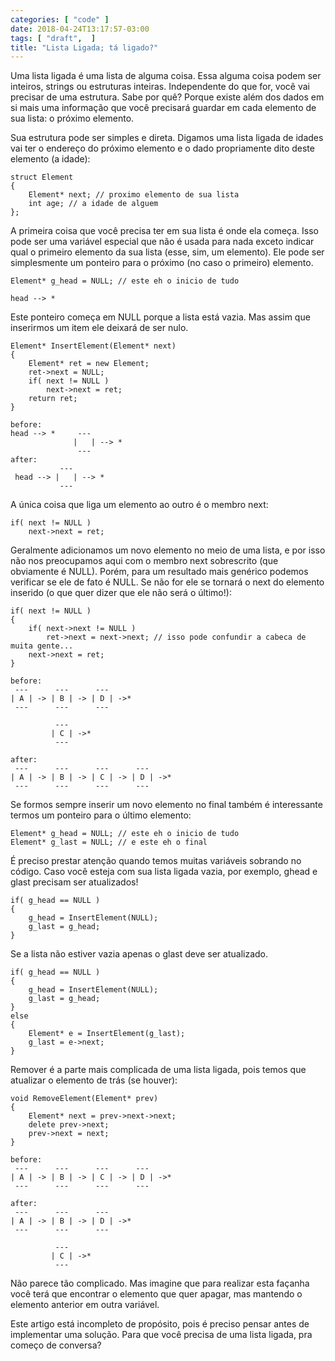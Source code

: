 ```yaml
---
categories: [ "code" ]
date: 2018-04-24T13:17:57-03:00
tags: [ "draft",  ]
title: "Lista Ligada; tá ligado?"
---
```

Uma lista ligada é uma lista de alguma coisa. Essa alguma coisa podem ser inteiros, strings ou estruturas inteiras. Independente do que for, você vai precisar de uma estrutura. Sabe por quê? Porque existe além dos dados em si mais uma informação que você precisará guardar em cada elemento de sua lista: o próximo elemento.

Sua estrutura pode ser simples e direta. Digamos uma lista ligada de idades vai ter o endereço do próximo elemento e o dado propriamente dito deste elemento (a idade):

    struct Element
    {
        Element* next; // proximo elemento de sua lista
        int age; // a idade de alguem
    };

A primeira coisa que você precisa ter em sua lista é onde ela começa. Isso pode ser uma variável especial que não é usada para nada exceto indicar qual o primeiro elemento da sua lista (esse, sim, um elemento). Ele pode ser simplesmente um ponteiro para o próximo (no caso o primeiro) elemento.

    Element* g_head = NULL; // este eh o inicio de tudo

    head --> *

Este ponteiro começa em NULL porque a lista está vazia. Mas assim que inserirmos um item ele deixará de ser nulo.

    Element* InsertElement(Element* next)
    {
        Element* ret = new Element;
        ret->next = NULL;
        if( next != NULL )
            next->next = ret;
        return ret;
    }

    before:
    head --> *     ---
                  |   | --> *
                   ---
    after:
               ---
     head --> |   | --> *
               ---

A única coisa que liga um elemento ao outro é o membro next:

    if( next != NULL )
        next->next = ret;

Geralmente adicionamos um novo elemento no meio de uma lista, e por isso não nos preocupamos aqui com o membro next sobrescrito (que obviamente é NULL). Porém, para um resultado mais genérico podemos verificar se ele de fato é NULL. Se não for ele se tornará o next do elemento inserido (o que quer dizer que ele não será o último!):

    if( next != NULL )
    {
        if( next->next != NULL )
            ret->next = next->next; // isso pode confundir a cabeca de muita gente...
        next->next = ret;
    }

    before:
     ---      ---      ---      
    | A | -> | B | -> | D | ->*
     ---      ---      ---      

              ---     
             | C | ->*
              ---     

    after:
     ---      ---      ---      ---      
    | A | -> | B | -> | C | -> | D | ->*
     ---      ---      ---      ---      

Se formos sempre inserir um novo elemento no final também é interessante termos um ponteiro para o último elemento:

    Element* g_head = NULL; // este eh o inicio de tudo
    Element* g_last = NULL; // e este eh o final

É preciso prestar atenção quando temos muitas variáveis sobrando no código. Caso você esteja com sua lista ligada vazia, por exemplo, ghead e glast precisam ser atualizados!

    if( g_head == NULL )
    {
        g_head = InsertElement(NULL);
        g_last = g_head;
    }

Se a lista não estiver vazia apenas o glast deve ser atualizado.

    if( g_head == NULL )
    {
        g_head = InsertElement(NULL);
        g_last = g_head;
    }
    else
    {
        Element* e = InsertElement(g_last);
        g_last = e->next;
    }


Remover é a parte mais complicada de uma lista ligada, pois temos que atualizar o elemento de trás (se houver):

    void RemoveElement(Element* prev)
    {
        Element* next = prev->next->next;
        delete prev->next;
        prev->next = next;
    }

    before:
     ---      ---      ---      ---      
    | A | -> | B | -> | C | -> | D | ->*
     ---      ---      ---      ---      

    after:
     ---      ---      ---      
    | A | -> | B | -> | D | ->*
     ---      ---      ---      

              ---     
             | C | ->*
              ---     

Não parece tão complicado. Mas imagine que para realizar esta façanha você terá que encontrar o elemento que quer apagar, mas mantendo o elemento anterior em outra variável.

Este artigo está incompleto de propósito, pois é preciso pensar antes de implementar uma solução. Para que você precisa de uma lista ligada, pra começo de conversa?
